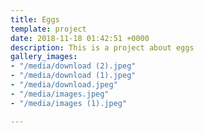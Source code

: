 ```yaml
---
title: Eggs
template: project
date: 2018-11-18 01:42:51 +0000
description: This is a project about eggs
gallery_images:
- "/media/download (2).jpeg"
- "/media/download (1).jpeg"
- "/media/download.jpeg"
- "/media/images.jpeg"
- "/media/images (1).jpeg"

---
```

